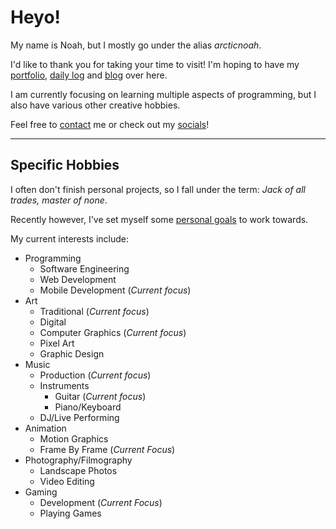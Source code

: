 # Heyo!

My name is Noah, but I mostly go under the alias *arcticnoah*.

I'd like to thank you for taking your time to visit! I'm hoping to have my [portfolio](), [daily log](/dailylog) and [blog](/blog) over here.

I am currently focusing on learning multiple aspects of programming, but I also have various other creative hobbies.

Feel free to [contact]() me or check out my [socials]()!

----

## Specific Hobbies

I often don't finish personal projects, so I fall under the term: *Jack of all trades, master of none*.  

Recently however, I've set myself some [personal goals](/tags/goal/) to work towards.
  
My current interests include:

* Programming
    * Software Engineering
    * Web Development
    * Mobile Development (*Current focus*)
* Art
    * Traditional (*Current focus*)
    * Digital
    * Computer Graphics (*Current focus*)
    * Pixel Art
    * Graphic Design
* Music
    * Production (*Current focus*)
    * Instruments
        * Guitar (*Current focus*)
        * Piano/Keyboard
    * DJ/Live Performing
* Animation
    * Motion Graphics
    * Frame By Frame (*Current Focus*)
* Photography/Filmography
    * Landscape Photos
    * Video Editing
* Gaming
    * Development (*Current Focus*)
    * Playing Games
